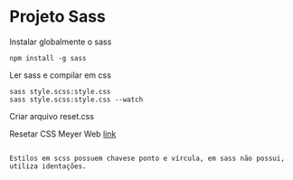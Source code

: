# Projeto Sass

Instalar globalmente o sass

```console
npm install -g sass
```

Ler sass e compilar em css

```console
sass style.scss:style.css
sass style.scss:style.css --watch
```

Criar arquivo reset.css

Resetar CSS Meyer Web
[link](https://meyerweb.com/eric/tools/css/reset/reset.css)

```console

Estilos em scss possuem chavese ponto e vírcula, em sass não possui, utiliza identações.

```

```console

```

```console

```

```console

```

```console

```

```console

```

```console

```

```console

```

```console

```

```console

```

```console

```
